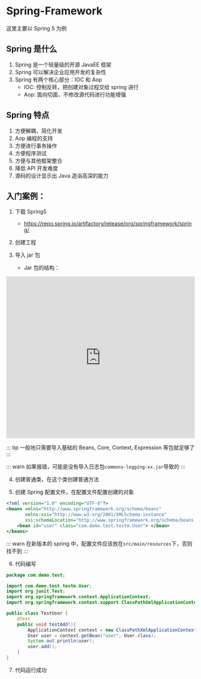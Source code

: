 
# Spring-Framework

这里主要以 Spring 5 为例

## Spring 是什么
1. Spring 是一个轻量级的开源 JavaEE 框架
2. Spring 可以解决企业应用开发的复杂性
3. Spring 有两个核心部分：IOC 和 Aop
    - IOC: 控制反转，把创建对象过程交给 spring 进行
    - Aop: 面向切面，不修改源代码进行功能增强


## Spring 特点
1. 方便解耦，简化开发
2. Aop 编程的支持
3. 方便进行事务操作
4. 方便程序测试
5. 方便与其他框架整合
6. 降低 API 开发难度
7. 源码的设计显示出 Java 造诣高深的能力


## 入门案例：
1. 下载 Spring5
    - https://repo.spring.io/artifactory/release/org/springframework/spring/

2. 创建工程


3. 导入 jar 包

    - Jar 包的结构：

<iframe frameborder="0" style="width:100%;height:433px;" src="https://viewer.diagrams.net/?tags=%7B%7D&highlight=0000ff&edit=_blank&layers=1&nav=1&title=SpringJarSort.drawio#Uhttps%3A%2F%2Fraw.githubusercontent.com%2Fmosqu1t0%2FSources%2Fmaster%2Fmap%2FSpringJarSort.drawio"></iframe>



::: tip
一般地只需要导入基础的 Beans, Core, Context, Expression 等包就足够了
:::

::: warn
如果报错，可能是没有导入日志包`commons-logging-xx.jar`导致的
:::



4. 创建普通类，在这个类创建普通方法

5. 创建 Spring 配置文件，在配置文件配置创建的对象

```xml
<?xml version="1.0" encoding="UTF-8"?>
<beans xmlns="http://www.springframework.org/schema/beans"
       xmlns:xsi="http://www.w3.org/2001/XMLSchema-instance"
       xsi:schemaLocation="http://www.springframework.org/schema/beans http://www.springframework.org/schema/beans/spring-beans.xsd">
    <bean id="user" class="com.demo.test.testm.User"> </bean>
</beans>
```
::: warn
在新版本的 spring 中，配置文件应该放在`src/main/resources`下，否则找不到
:::

6. 代码编写

```java
package com.demo.test;

import com.demo.test.testm.User;
import org.junit.Test;
import org.springframework.context.ApplicationContext;
import org.springframework.context.support.ClassPathXmlApplicationContext;

public class TestUser {
    @Test
    public void testAdd(){
        ApplicationContext context = new ClassPathXmlApplicationContext("bean1.xml");
        User user = context.getBean("user", User.class);
        System.out.println(user);
        user.add();
    }
}
```

7. 代码运行成功
